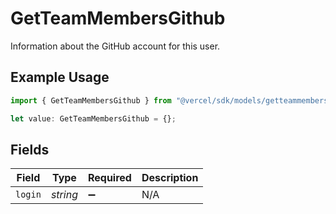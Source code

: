 # GetTeamMembersGithub

Information about the GitHub account for this user.

## Example Usage

```typescript
import { GetTeamMembersGithub } from "@vercel/sdk/models/getteammembersop.js";

let value: GetTeamMembersGithub = {};
```

## Fields

| Field              | Type               | Required           | Description        |
| ------------------ | ------------------ | ------------------ | ------------------ |
| `login`            | *string*           | :heavy_minus_sign: | N/A                |